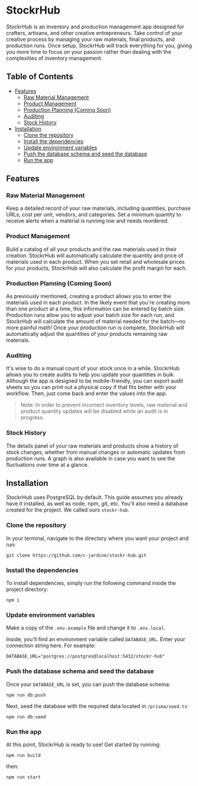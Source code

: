 <!-- omit from toc -->
# StockrHub
StockrHub is an inventory and production management app designed for crafters, artisans, and other creative entrepreneurs. Take control of your creative process by managing your raw materials, final products, and production runs. Once setup, StockrHub will track everything for you, giving you more time to focus on your passion rather than dealing with the complexities of inventory management.

<!-- omit from toc -->
## Table of Contents
- [Features](#features)
  - [Raw Material Management](#raw-material-management)
  - [Product Management](#product-management)
  - [Production Planning (Coming Soon)](#production-planning-coming-soon)
  - [Auditing](#auditing)
  - [Stock History](#stock-history)
- [Installation](#installation)
  - [Clone the repository](#clone-the-repository)
  - [Install the dependencies](#install-the-dependencies)
  - [Update environment variables](#update-environment-variables)
  - [Push the database schema and seed the database](#push-the-database-schema-and-seed-the-database)
  - [Run the app](#run-the-app)



## Features

### Raw Material Management
Keep a detailed record of your raw materials, including quantities, purchase URLs, cost per unit, vendors, and categories. Set a minimum quantity to receive alerts when a material is running low and needs reordered.

### Product Management
Build a catalog of all your products and the raw materials used in their creation. StockrHub will automatically calculate the quantity and price of materials used in each product. When you set retail and wholesale prices for your products, StockrHub will also calculate the profit margin for each.

### Production Planning (Coming Soon)
As previously mentioned, creating a product allows you to enter the materials used in each product. In the likely event that you're creating more than one product at a time, this information can be entered by batch size. Production runs allow you to adjust your batch size for each run, and StockrHub will calculate the amount of material needed for the batch&mdash;no more painful math! Once your production run is complete, StockrHub will automatically adjust the quantities of your products remaining raw materials.

### Auditing
It's wise to do a manual count of your stock once in a while. StockrHub allows you to create audits to help you update your quantities in bulk. Although the app is designed to be mobile-friendly, you can export audit sheets so you can print out a physical copy if that fits better with your workflow. Then, just come back and enter the values into the app.
> Note: In order to prevent incorrect inventory levels, raw material and product quantity updates will be disabled while an audit is in progress.

### Stock History
The details panel of your raw materials and products show a history of stock changes, whether from manual changes or automatic updates from production runs. A graph is also available in case you want to see the fluctuations over time at a glance.

## Installation
StockrHub uses PostgreSQL by default. This guide assumes you already have it installed, as well as node, npm, git, etc. You'll also need a database created for the project. We called ours ```stockr-hub```.

### Clone the repository
In your terminal, navigate to the directory where you want your project and run:
```
git clone https://github.com/c-jardine/stockr-hub.git
```

### Install the dependencies
To install dependencies, simply run the following command inside the project directory:
```
npm i
```

### Update environment variables
Make a copy of the ```.env.example``` file and change it to ```.env.local```.

Inside, you'll find an environment variable called ```DATABASE_URL```. Enter your connection string here. For example:
```
DATABASE_URL="postgres://postgres@localhost:5432/stockr-hub"
```

### Push the database schema and seed the database
Once your ```DATABASE_URL``` is set, you can push the database schema:
```
npm run db:push
```

Next, seed the database with the required data located in ```/prisma/seed.ts```:
```
npm run db:seed
```

### Run the app
At this point, StockrHub is ready to use! Get started by running:
```
npm run build
```
then:
```
npm run start
```